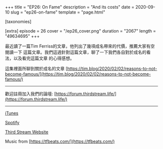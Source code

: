 +++
title = "EP26: On Fame"
description = "And its costs"
date = 2020-09-10
slug = "ep26-on-fame"
template = "page.html"

[taxonomies]

[extra]
episode = 26
cover = "/ep26_cover.png"
duration = "2067"
length = "49634695"
+++

最近讀了一篇Tim Ferriss的文章，他列出了幾項成名帶來的代價，推薦大家有空閱讀一下
這篇文章。我們這週針對這篇文章，聊了一下我們各自對於成名的看法，以及看完這篇文章
的心得感想。

<!-- more -->

這集裡面所聊到關於成名的文章
[https://tim.blog/2020/02/02/reasons-to-not-become-famous/](https://tim.blog/2020/02/02/reasons-to-not-become-famous/)

---

歡迎註冊加入我們的論壇:
[https://forum.thirdstream.life/](https://forum.thirdstream.life/)

---

[iTunes](https://podcasts.apple.com/us/podcast/third-stream-podcast/id1503447781)

[Spotify](https://open.spotify.com/show/4Lt3yXZrcOvZ7NgBn7iJLV)

[Third Stream Website](https://thirdstream.life)

Music from [https://tfbeats.com/](https://tfbeats.com/)
